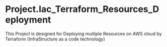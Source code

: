 # Project.Iac_Terraform_Resources_Deployment
This Project is designed for Deploying multiple Resources on AWS cloud by Terraform (InfraStructure as a code technology)
